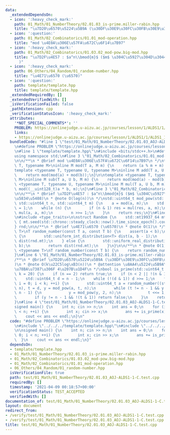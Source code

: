 ```yaml
---
data:
  _extendedDependsOn:
  - icon: ':heavy_check_mark:'
    path: 01_Math/01_NumberTheory/02.01.03_is-prime.miller-rabin.hpp
    title: "\u7D20\u6570\u5224\u5B9A (\u30DF\u30E9\u30FC\u30FB\u30E9\u30D3\u30F3)"
  - icon: ':question:'
    path: 01_Math/02_Combinatorics/01.01_mod-operation.hpp
    title: "mod \u4E0A\u306E\u57FA\u672C\u6F14\u7B97"
  - icon: ':heavy_check_mark:'
    path: 01_Math/02_Combinatorics/01.03.02_mod-pow.big-mod.hpp
    title: "\u7D2F\u4E57 : $a^n\\bmod{m}$ ($m$ \u304C\u5927\u304D\u3044\u5834\u5408\
      )"
  - icon: ':heavy_check_mark:'
    path: 06_Others/04_Random/01_random-number.hpp
    title: "\u4E71\u6570 (\u6570)"
  - icon: ':question:'
    path: template/template.hpp
    title: template/template.hpp
  _extendedRequiredBy: []
  _extendedVerifiedWith: []
  _isVerificationFailed: false
  _pathExtension: cpp
  _verificationStatusIcon: ':heavy_check_mark:'
  attributes:
    '*NOT_SPECIAL_COMMENTS*': ''
    PROBLEM: https://onlinejudge.u-aizu.ac.jp/courses/lesson/1/ALDS1/1/ALDS1_1_C
    links:
    - https://onlinejudge.u-aizu.ac.jp/courses/lesson/1/ALDS1/1/ALDS1_1_C
  bundledCode: "#line 1 \"test/01_Math/01_NumberTheory/02.01.03_AOJ-ALDS1-1-C.test.cpp\"\
    \n#define PROBLEM \"https://onlinejudge.u-aizu.ac.jp/courses/lesson/1/ALDS1/1/ALDS1_1_C\"\
    \n#line 1 \"template/template.hpp\"\n#include <bits/stdc++.h>\n#define int int64_t\n\
    using namespace std;\n#line 3 \"01_Math/02_Combinatorics/01.01_mod-operation.hpp\"\
    \n\n/**\n * @brief mod \u4E0A\u306E\u57FA\u672C\u6F14\u7B97\n */\ntemplate <typename\
    \ T, typename M>\ninline M mod(T a, M m) {\n    return (a % m + m) % m;\n}\n\n\
    template <typename T, typename U, typename M>\ninline M add(T a, U b, M m) {\n\
    \    return mod(mod(a) + mod(b));\n}\n\ntemplate <typename T, typename U, typename\
    \ M>\ninline M sub(T a, U b, M m) {\n    return mod(mod(a) - mod(b));\n}\n\ntemplate\
    \ <typename T, typename U, typename M>\ninline M mul(T a, U b, M m) {\n    return\
    \ mod((__uint128_t)a * b, m);\n}\n#line 3 \"01_Math/02_Combinatorics/01.03.02_mod-pow.big-mod.hpp\"\
    \n\n/**\n * @brief \u7D2F\u4E57 : $a^n\\bmod{m}$ ($m$ \u304C\u5927\u304D\u3044\
    \u5834\u5408)\n * @note O(log(n))\n */\nstd::uint64_t mod_pow(std::int64_t a,\
    \ std::uint64_t n, std::uint64_t m) {\n    a = mod(a, m);\n    std::uint64_t res\
    \ = 1;\n    while (n) {\n        if (n & 1) res = mul(res, a, m);\n        a =\
    \ mul(a, a, m);\n        n >>= 1;\n    }\n    return res;\n}\n#line 5 \"06_Others/04_Random/01_random-number.hpp\"\
    \n#include <type_traits>\n\nstruct Random {\n    std::mt19937_64 mt;\n    Random()\
    \ { mt.seed(std::chrono::steady_clock::now().time_since_epoch().count()); }\n\
    } rnd;\n\n/**\n * @brief \u4E71\u6570 (\u6570)\n * @note O(1)\n */\ntemplate <typename\
    \ T>\nT random_number(const T a, const T b) {\n    assert(a < b);\n    if (std::is_integral<T>::value)\
    \ {\n        std::uniform_int_distribution<T> dist(a, b - 1);\n        return\
    \ dist(rnd.mt);\n    } else {\n        std::uniform_real_distribution<> dist(a,\
    \ b);\n        return dist(rnd.mt);\n    }\n}\n\n/**\n * @note O(1)\n */\ntemplate\
    \ <typename T>\nT random_number(const T b) {\n    return random_number(T(0), b);\n\
    }\n#line 6 \"01_Math/01_NumberTheory/02.01.03_is-prime.miller-rabin.hpp\"\n\n\
    /**\n * @brief \u7D20\u6570\u5224\u5B9A (\u30DF\u30E9\u30FC\u30FB\u30E9\u30D3\u30F3\
    )\n * @note O(k\u22C5log\xB3(n))\n * @attention \u8AA4\u5224\u5B9A\u3059\u308B\
    \u78BA\u7387\u306F 4\u207B\u1D4F\n */\nbool is_prime(std::uint64_t n, std::uint32_t\
    \ k = 20) {\n    if (n == 2) return true;\n    if (n < 2 || !(n & 1)) return false;\n\
    \    std::uint64_t d = n - 1;\n    while (!(d & 1)) d >>= 1;\n    for (std::uint32_t\
    \ i = 0; i < k; ++i) {\n        std::uint64_t a = random_number((std::uint64_t)1,\
    \ n), t = d, y = mod_pow(a, t, n);\n        while (t != n - 1 && y != 1 && y !=\
    \ n - 1) {\n            y = mod_pow(y, 2, n);\n            t <<= 1;\n        }\n\
    \        if (y != n - 1 && !(t & 1)) return false;\n    }\n    return true;\n\
    }\n#line 4 \"test/01_Math/01_NumberTheory/02.01.03_AOJ-ALDS1-1-C.test.cpp\"\n\n\
    signed main() {\n    int n; cin >> n;\n    int ans = 0;\n    for (int i = 0; i\
    \ < n; ++i) {\n        int x; cin >> x;\n        ans += is_prime(x);\n    }\n\
    \    cout << ans << endl;\n}\n"
  code: "#define PROBLEM \"https://onlinejudge.u-aizu.ac.jp/courses/lesson/1/ALDS1/1/ALDS1_1_C\"\
    \n#include \"../../../template/template.hpp\"\n#include \"../../../01_Math/01_NumberTheory/02.01.03_is-prime.miller-rabin.hpp\"\
    \n\nsigned main() {\n    int n; cin >> n;\n    int ans = 0;\n    for (int i =\
    \ 0; i < n; ++i) {\n        int x; cin >> x;\n        ans += is_prime(x);\n  \
    \  }\n    cout << ans << endl;\n}"
  dependsOn:
  - template/template.hpp
  - 01_Math/01_NumberTheory/02.01.03_is-prime.miller-rabin.hpp
  - 01_Math/02_Combinatorics/01.03.02_mod-pow.big-mod.hpp
  - 01_Math/02_Combinatorics/01.01_mod-operation.hpp
  - 06_Others/04_Random/01_random-number.hpp
  isVerificationFile: true
  path: test/01_Math/01_NumberTheory/02.01.03_AOJ-ALDS1-1-C.test.cpp
  requiredBy: []
  timestamp: '2021-04-09 00:18:57+00:00'
  verificationStatus: TEST_ACCEPTED
  verifiedWith: []
documentation_of: test/01_Math/01_NumberTheory/02.01.03_AOJ-ALDS1-1-C.test.cpp
layout: document
redirect_from:
- /verify/test/01_Math/01_NumberTheory/02.01.03_AOJ-ALDS1-1-C.test.cpp
- /verify/test/01_Math/01_NumberTheory/02.01.03_AOJ-ALDS1-1-C.test.cpp.html
title: test/01_Math/01_NumberTheory/02.01.03_AOJ-ALDS1-1-C.test.cpp
---
```

